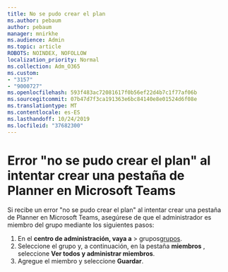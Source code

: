 ```yaml
---
title: No se pudo crear el plan
ms.author: pebaum
author: pebaum
manager: mnirkhe
ms.audience: Admin
ms.topic: article
ROBOTS: NOINDEX, NOFOLLOW
localization_priority: Normal
ms.collection: Adm_O365
ms.custom:
- "3157"
- "9000727"
ms.openlocfilehash: 593f483ac72081617f0b56ef22d4b7c1f77af06b
ms.sourcegitcommit: 07b47d7f3ca191363e6bc84140e8e01524d6f08e
ms.translationtype: MT
ms.contentlocale: es-ES
ms.lasthandoff: 10/24/2019
ms.locfileid: "37682300"
---
```

# <a name="failed-to-create-the-plan-error-when-trying-to-create-a-planner-tab-in-microsoft-teams"></a>Error "no se pudo crear el plan" al intentar crear una pestaña de Planner en Microsoft Teams

Si recibe un error "no se pudo crear el plan" al intentar crear una pestaña de Planner en Microsoft Teams, asegúrese de que el administrador es miembro del grupo mediante los siguientes pasos:

1. En el **centro de administración, vaya a** > grupos[grupos](https://admin.microsoft.com/Adminportal/Home?source=applauncher#/groups). 
2. Seleccione el grupo y, a continuación, en la pestaña **miembros** , seleccione **Ver todos y administrar miembros**.
3. Agregue el miembro y seleccione **Guardar**.